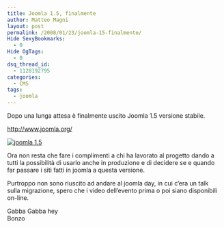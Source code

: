 ```yaml
---
title: Joomla 1.5, finalmente
author: Matteo Magni
layout: post
permalink: /2008/01/23/joomla-15-finalmente/
Hide SexyBookmarks:
  - 0
Hide OgTags:
  - 0
dsq_thread_id:
  - 1128192795
categories:
  - CMS
tags:
  - joomla
---
```

<p>Dopo una lunga attesa è finalmente uscito Joomla 1.5 versione stabile.</p>
<p><a href="http://www.joomla.org/">http://www.joomla.org/</a></p>
<p><a href="http://joomlacode.org/gf/project/joomla/frs/?action=FrsReleaseBrowse&#038;frs_package_id=2"><img src="http://magni.me/wp-content/uploads/2008/01/download_j15stable.png" alt="joomla 1.5" /></a></p>
<p>Ora non resta che fare i complimenti a chi ha lavorato al progetto dando a tutti la possibilità di usarlo anche in produzione e di decidere se e quando far passare i siti fatti in joomla a questa versione.</p>
<p>Purtroppo non sono riuscito ad andare al joomla day, in cui c&#8217;era un talk sulla migrazione, spero che i video dell&#8217;evento prima o poi siano disponibili on-line.</p>
<p>Gabba Gabba hey<br />
Bonzo</p>
